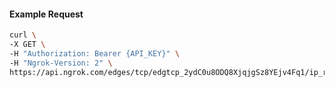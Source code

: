 <!-- Code generated for API Clients. DO NOT EDIT. -->

#### Example Request

```bash
curl \
-X GET \
-H "Authorization: Bearer {API_KEY}" \
-H "Ngrok-Version: 2" \
https://api.ngrok.com/edges/tcp/edgtcp_2ydC0u8ODQ8XjqjgSz8YEjv4Fq1/ip_restriction
```
